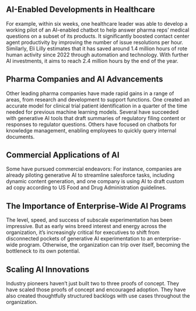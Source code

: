 ## AI-Enabled Developments in Healthcare

For example, within six weeks, one healthcare leader was able to develop a working pilot of an AI-enabled chatbot to help answer pharma reps’ medical questions on a subset of its products. It significantly boosted contact center agent productivity by improving the number of issue resolutions per hour. Similarly, Eli Lilly estimates that it has saved around 1.4 million hours of rote human activity since 2022 through automation and technology. With further AI investments, it aims to reach 2.4 million hours by the end of the year.

## Pharma Companies and AI Advancements 

Other leading pharma companies have made rapid gains in a range of areas, from research and development to support functions. One created an accurate model for clinical trial patient identification in a quarter of the time needed for previous machine learning models. Several have succeeded with generative AI tools that draft summaries of regulatory filing content or responses to regulator questions. Others have focused on chatbots for knowledge management, enabling employees to quickly query internal documents.

## Commercial Applications of AI

Some have pursued commercial endeavors: For instance, companies are already piloting generative AI to streamline salesforce tasks, including dynamic content generation, and one company is using AI to draft custom ad copy according to US Food and Drug Administration guidelines.

## The Importance of Enterprise-Wide AI Programs

The level, speed, and success of subscale experimentation has been impressive. But as early wins breed interest and energy across the organization, it’s increasingly critical for executives to shift from disconnected pockets of generative AI experimentation to an enterprise-wide program. Otherwise, the organization can trip over itself, becoming the bottleneck to its own potential.

## Scaling AI Innovations

Industry pioneers haven’t just built two to three proofs of concept. They have scaled those proofs of concept and encouraged adoption. They have also created thoughtfully structured backlogs with use cases throughout the organization.